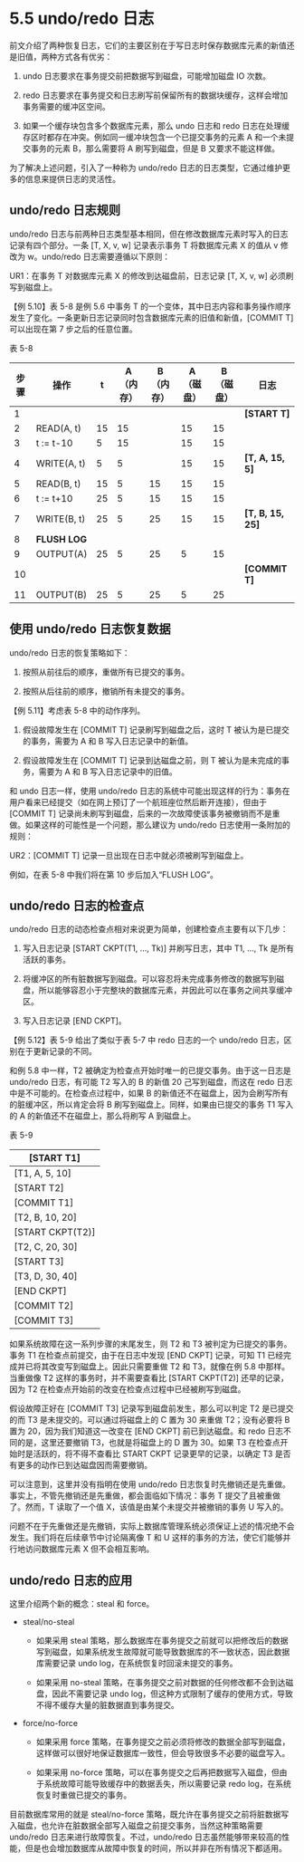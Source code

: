 # 5.5 undo/redo 日志

前文介绍了两种恢复日志，它们的主要区别在于写日志时保存数据库元素的新值还是旧值，两种方式各有优劣：

1. undo 日志要求在事务提交前把数据写到磁盘，可能增加磁盘 IO 次数。

2. redo 日志要求在事务提交和日志刷写前保留所有的数据块缓存，这样会增加事务需要的缓冲区空间。

3. 如果一个缓存块包含多个数据库元素，那么 undo 日志和 redo 日志在处理缓存区时都存在冲突。例如同一缓冲块包含一个已提交事务的元素 A 和一个未提交事务的元素 B，那么需要将 A 刷写到磁盘，但是 B 又要求不能这样做。

为了解决上述问题，引入了一种称为 undo/redo 日志的日志类型，它通过维护更多的信息来提供日志的灵活性。

## undo/redo 日志规则

undo/redo 日志与前两种日志类型基本相同，但在修改数据库元素时写入的日志记录有四个部分。一条 [T, X, v, w] 记录表示事务 T 将数据库元素 X 的值从 v 修改为 w。undo/redo 日志需要遵循以下原则：

UR1：在事务 T 对数据库元素 X 的修改到达磁盘前，日志记录 [T, X, v, w] 必须刷写到磁盘上。

【例 5.10】表 5-8 是例 5.6 中事务 T 的一个变体，其中日志内容和事务操作顺序发生了变化。一条更新日志记录同时包含数据库元素的旧值和新值，[COMMIT T] 可以出现在第 7 步之后的任意位置。

表 5-8

| 步骤   | 操作            | t    | A（内存） | B（内存） | A（磁盘） | B（磁盘） | 日志                 |
| ---- | ------------- | ---- | ----- | ----- | ----- | ----- | ------------------ |
| 1    |               |      |       |       |       |       | **[START T]**      |
| 2    | READ(A, t)    | 15   | 15    |       | 15    | 15    |                    |
| 3    | t := t-10     | 5    | 15    |       | 15    | 15    |                    |
| 4    | WRITE(A, t)   | 5    | 5     |       | 15    | 15    | **[T, A, 15, 5]**  |
| 5    | READ(B, t)    | 15   | 5     | 15    | 15    | 15    |                    |
| 6    | t := t+10     | 25   | 5     | 15    | 15    | 15    |                    |
| 7    | WRITE(B, t)   | 25   | 5     | 25    | 15    | 15    | **[T, B, 15, 25]** |
| 8    | **FLUSH LOG** |      |       |       |       |       |                    |
| 9    | OUTPUT(A)     | 25   | 5     | 25    | 5     | 15    |                    |
| 10   |               |      |       |       |       |       | **[COMMIT T]**     |
| 11   | OUTPUT(B)     | 25   | 5     | 25    | 5     | 25    |                    |

## 使用 undo/redo 日志恢复数据

undo/redo 日志的恢复策略如下：

1. 按照从前往后的顺序，重做所有已提交的事务。

2. 按照从后往前的顺序，撤销所有未提交的事务。

【例 5.11】考虑表 5-8 中的动作序列。

1. 假设故障发生在 [COMMIT T] 记录刷写到磁盘之后，这时 T 被认为是已提交的事务，需要为 A 和 B 写入日志记录中的新值。

2. 假设故障发生在 [COMMIT T] 记录到达磁盘之前，则 T 被认为是未完成的事务，需要为 A 和 B 写入日志记录中的旧值。

和 undo 日志一样，使用 undo/redo 日志的系统中可能出现这样的行为：事务在用户看来已经提交（如在网上预订了一个航班座位然后断开连接），但由于 [COMMIT T] 记录尚未刷写到磁盘，后来的一次故障使该事务被撤销而不是重做。如果这样的可能性是一个问题，那么建议为 undo/redo 日志使用一条附加的规则：

UR2：[COMMIT T] 记录一旦出现在日志中就必须被刷写到磁盘上。

例如，在表 5-8 中我们将在第 10 步后加入“FLUSH LOG”。

## undo/redo 日志的检查点

undo/redo 日志的动态检查点相对来说更为简单，创建检查点主要有以下几步：

1. 写入日志记录 [START CKPT(T1, ..., Tk)] 并刷写日志，其中 T1, ..., Tk 是所有活跃的事务。

2. 将缓冲区的所有脏数据写到磁盘。可以容忍将未完成事务修改的数据写到磁盘，所以能够容忍小于完整块的数据库元素，并因此可以在事务之间共享缓冲区。

3. 写入日志记录 [END CKPT]。

【例 5.12】表 5-9 给出了类似于表 5-7 中 redo 日志的一个 un­do/redo 日志，区别在于更新记录的不同。

和例 5.8 中一样，T2 被确定为检查点开始时唯一的已提交事务。由于这一日志是 undo/redo 日志，有可能 T2 写入的 B 的新值 20 己写到磁盘，而这在 redo 日志中是不可能的。在检查点过程中，如果 B 的新值还不在磁盘上，因为会刷写所有的脏缓冲区，所以肯定会将 B 刷写到磁盘上。同样，如果由已提交的事务 T1 写入的 A 的新值还不在磁盘上，那么将刷写 A 到磁盘上。

表 5-9

| [START T1]       |
| ---------------- |
| [T1, A, 5, 10]   |
| [START T2]       |
| [COMMIT T1]      |
| [T2, B, 10, 20]  |
| [START CKPT(T2)] |
| [T2, C, 20, 30]  |
| [START T3]       |
| [T3, D, 30, 40]  |
| [END CKPT]       |
| [COMMIT T2]      |
| [COMMIT T3]      |

如果系统故障在这一系列步骤的末尾发生，则 T2 和 T3 被判定为已提交的事务。事务 T1 在检查点前提交，由于在日志中发现 [END CKPT] 记录，可知 T1 已经完成并已将其改变写到磁盘上。因此只需要重做 T2 和 T3，就像在例 5.8 中那样。当重做像 T2 这样的事务时，并不需要查看比 [START CKPT(T2)] 还早的记录，因为 T2 在检查点开始前的改变在检查点过程中已经被刷写到磁盘。

假设故障正好在 [COMMIT T3] 记录写到磁盘前发生，那么可以判定 T2 是已提交的而 T3 是未提交的。可以通过将磁盘上的 C 置为 30 来重做 T2；没有必要将 B 置为 20，因为我们知道这一改变在 [END CKPT] 前已到达磁盘。和 redo 日志不同的是，这里还要撤销 T3，也就是将磁盘上的 D 置为 30。如果 T3 在检查点开始时是活跃的，将不得不查看比 START CKPT 记录更早的记录，以确定 T3 是否有更多的动作已到达磁盘因而需要撤销。

可以注意到，这里并没有指明在使用 undo/redo 日志恢复时先撤销还是先重做。事实上，不管先撤销还是先重做，都会面临如下情况：事务 T 提交了且被重做了。然而，T 读取了一个值 X，该值是由某个未提交并被撤销的事务 U 写入的。

问题不在于先重做还是先撤销，实际上数据库管理系统必须保证上述的情况绝不会发生。我们将在后续章节中讨论隔离像 T 和 U 这样的事务的方法，使它们能够并行地访问数据库元素 X 但不会相互影响。

## undo/redo 日志的应用

这里介绍两个新的概念：steal 和 force。

- steal/no-steal

  - 如果采用 steal 策略，那么数据库在事务提交之前就可以把修改后的数据写到磁盘，如果系统发生故障就可能导致数据库的不一致状态，因此数据库需要记录 undo log，在系统恢复时回滚未提交的事务。

  - 如果采用 no-steal 策略，在事务提交之前对数据的任何修改都不会到达磁盘，因此不需要记录 undo log，但这种方式限制了缓存的使用方式，导致不得不缓存大量的脏数据直到事务提交。

- force/no-force

  - 如果采用 force 策略，在事务提交之前必须将修改的数据全部写到磁盘，这样做可以很好地保证数据库一致性，但会导致很多不必要的磁盘写入。

  - 如果采用 no-force 策略，可以在事务提交之后再把数据写入磁盘，但由于系统故障可能导致缓存中的数据丢失，所以需要记录 redo log，在系统恢复时重做已提交的事务。

目前数据库常用的就是 steal/no-force 策略，既允许在事务提交之前将脏数据写入磁盘，也允许在脏数据全部写入磁盘之前提交事务，当然这种策略需要 undo/redo 日志来进行故障恢复。不过，undo/redo 日志虽然能够带来较高的性能，但是也会增加数据库从故障中恢复的时间，所以并非在所有情况下都适用。
